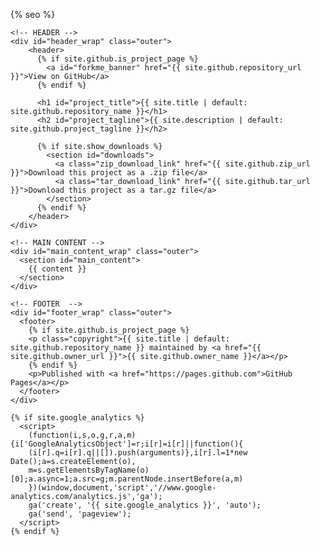 <!DOCTYPE html>
<html lang="{{ site.lang | default: "en-US" }}">

  <head>
    <meta charset='utf-8'>
    <meta http-equiv="X-UA-Compatible" content="IE=edge">
    <meta name="viewport" content="width=device-width,maximum-scale=2">
    <link rel="stylesheet" type="text/css" media="screen" href="{{ '/assets/css/style.css?v=' | append: site.github.build_revision | relative_url }}">

{% seo %}
  </head>

  <body>

    <!-- HEADER -->
    <div id="header_wrap" class="outer">
        <header>
          {% if site.github.is_project_page %}
            <a id="forkme_banner" href="{{ site.github.repository_url }}">View on GitHub</a>
          {% endif %}

          <h1 id="project_title">{{ site.title | default: site.github.repository_name }}</h1>
          <h2 id="project_tagline">{{ site.description | default: site.github.project_tagline }}</h2>

          {% if site.show_downloads %}
            <section id="downloads">
              <a class="zip_download_link" href="{{ site.github.zip_url }}">Download this project as a .zip file</a>
              <a class="tar_download_link" href="{{ site.github.tar_url }}">Download this project as a tar.gz file</a>
            </section>
          {% endif %}
        </header>
    </div>

    <!-- MAIN CONTENT -->
    <div id="main_content_wrap" class="outer">
      <section id="main_content">
        {{ content }}
      </section>
    </div>

    <!-- FOOTER  -->
    <div id="footer_wrap" class="outer">
      <footer>
        {% if site.github.is_project_page %}
        <p class="copyright">{{ site.title | default: site.github.repository_name }} maintained by <a href="{{ site.github.owner_url }}">{{ site.github.owner_name }}</a></p>
        {% endif %}
        <p>Published with <a href="https://pages.github.com">GitHub Pages</a></p>
      </footer>
    </div>

    {% if site.google_analytics %}
      <script>
        (function(i,s,o,g,r,a,m){i['GoogleAnalyticsObject']=r;i[r]=i[r]||function(){
        (i[r].q=i[r].q||[]).push(arguments)},i[r].l=1*new Date();a=s.createElement(o),
        m=s.getElementsByTagName(o)[0];a.async=1;a.src=g;m.parentNode.insertBefore(a,m)
        })(window,document,'script','//www.google-analytics.com/analytics.js','ga');
        ga('create', '{{ site.google_analytics }}', 'auto');
        ga('send', 'pageview');
      </script>
    {% endif %}
  </body>
</html>

